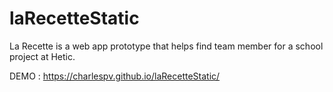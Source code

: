 # laRecetteStatic
La Recette is a web app prototype that helps find team member for a school project at Hetic.

DEMO : https://charlespv.github.io/laRecetteStatic/
